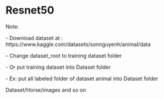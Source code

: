 # Resnet50
<body> 
<p> Note: </p>
<p>- Download dataset at : https://www.kaggle.com/datasets/sonnguyenh/animal/data</p>
<p>- Change dataset_root to training dataset folder</p>
<p>- Or put training dataset into Dataset folder</p>
<p>- Ex: put all labeled folder of dataset animal into Dataset folder</p>
<p> Dataset/Horse/images and so on</p>
</body>